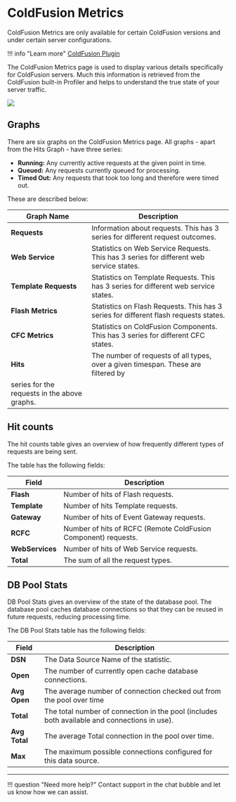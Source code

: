 # ColdFusion Metrics

ColdFusion Metrics are only available for certain ColdFusion versions
and under certain server configurations. 


!!! info "Learn more"
    [ColdFusion Plugin](/Data-insights/Extras/Plugins/FusionReactor-ColdFusion-Plugin/)


The ColdFusion Metrics page is used to display various details
specifically for ColdFusion servers. Much this information is
retrieved from the ColdFusion built-in Profiler and helps to
understand the true state of your server traffic.

![](/attachments/245549433/245549445.png)

## Graphs

There are six graphs on the ColdFusion Metrics page. All graphs - apart from
the Hits Graph - have three series:

-   **Running:** Any currently active requests at the given point in time.
-   **Queued:** Any requests currently queued for processing.
-   **Timed Out:** Any requests that took too long and therefore were
    timed out.


These are described below:

|Graph Name|Description|
|--- |--- |
|**Requests**|Information about requests. This has 3 series for different request outcomes.|
|**Web Service**|Statistics on Web Service Requests. This has 3 series for different web service states.|
|**Template Requests**|Statistics on Template Requests. This has 3 series for different web service states.|
|**Flash Metrics**|Statistics on Flash Requests. This has 3 series for different flash requests states.|
|**CFC Metrics**|Statistics on ColdFusion Components. This has 3 series for different CFC states.|
|**Hits**|The number of requests of all types, over a given timespan. These are filtered by
series for the requests in the above graphs.|


## Hit counts

The hit counts table gives an overview of how frequently different types
of requests are being sent. 

The table has the following fields:

|Field|Description|
|--- |--- |
|**Flash**|Number of hits of Flash requests.|
|**Template**|Number of hits Template requests.|
|**Gateway**|Number of hits of Event Gateway requests.|
|**RCFC**|Number of hits of RCFC (Remote ColdFusion Component) requests.|
|**WebServices**|Number of hits of Web Service requests.|
|**Total**|The sum of all the request types.|


## DB Pool Stats

DB Pool Stats gives an overview of the state of the database pool. The
database pool caches database connections so that they can be reused in
future requests, reducing processing time.

The DB Pool Stats table has the following fields:

|Field|Description|
|--- |--- |
|**DSN**|The Data Source Name of the statistic.|
|**Open**|The number of currently open cache database connections.|
|**Avg Open**|The average number of connection checked out from the pool over time|
|**Total**|The total number of connection in the pool (includes both available and connections in use).|
|**Avg Total**|The average Total connection in the pool over time.|
|**Max**|The maximum possible connections configured for this data source.|


___

!!! question "Need more help?"
    Contact support in the chat bubble and let us know how we can assist.